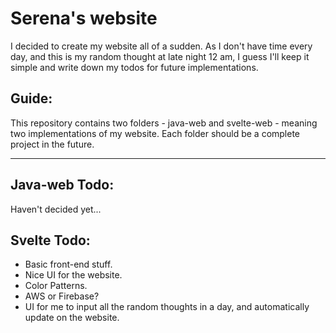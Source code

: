 # Serena's website
I decided to create my website all of a sudden. As I don't have time every day, and this is my random thought at late night 12 am, I guess I'll keep it simple and write down my todos for future implementations.

## Guide:
This repository contains two folders - java-web and svelte-web - meaning two implementations of my website. Each folder should be a complete project in the future.

---
## Java-web Todo:
Haven't decided yet... 

## Svelte Todo:
- Basic front-end stuff.
- Nice UI for the website.
- Color Patterns.
- AWS or Firebase?
- UI for me to input all the random thoughts in a day, and automatically update on the website.

